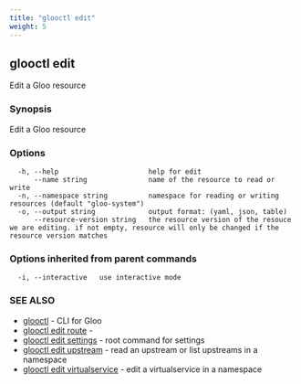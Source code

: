 ```yaml
---
title: "glooctl edit"
weight: 5
---
```

## glooctl edit

Edit a Gloo resource

### Synopsis

Edit a Gloo resource

### Options

```
  -h, --help                      help for edit
      --name string               name of the resource to read or write
  -n, --namespace string          namespace for reading or writing resources (default "gloo-system")
  -o, --output string             output format: (yaml, json, table)
      --resource-version string   the resource version of the resouce we are editing. if not empty, resource will only be changed if the resource version matches
```

### Options inherited from parent commands

```
  -i, --interactive   use interactive mode
```

### SEE ALSO

* [glooctl](../glooctl)	 - CLI for Gloo
* [glooctl edit route](../glooctl_edit_route)	 - 
* [glooctl edit settings](../glooctl_edit_settings)	 - root command for settings
* [glooctl edit upstream](../glooctl_edit_upstream)	 - read an upstream or list upstreams in a namespace
* [glooctl edit virtualservice](../glooctl_edit_virtualservice)	 - edit a virtualservice in a namespace

